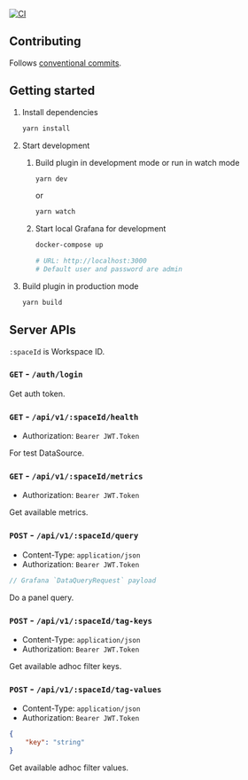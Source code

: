 [![CI](https://github.com/mybigday/activity-log-grafana-plugin/actions/workflows/ci.yml/badge.svg)](https://github.com/mybigday/activity-log-grafana-plugin/actions/workflows/ci.yml)

## Contributing

Follows [conventional commits](https://www.conventionalcommits.org/).

## Getting started

1. Install dependencies

    ```bash
    yarn install
    ```

2. Start development

    1. Build plugin in development mode or run in watch mode

        ```bash
        yarn dev
        ```

        or

        ```bash
        yarn watch
        ```

    2. Start local Grafana for development

        ```bash
        docker-compose up

        # URL: http://localhost:3000
        # Default user and password are admin
        ```

3. Build plugin in production mode

    ```bash
    yarn build
    ```

## Server APIs

`:spaceId` is Workspace ID.

### `GET` - `/auth/login`

Get auth token.

### `GET` - `/api/v1/:spaceId/health`

- Authorization: `Bearer JWT.Token`

For test DataSource.

### `GET` - `/api/v1/:spaceId/metrics`

- Authorization: `Bearer JWT.Token`

Get available metrics.

### `POST` - `/api/v1/:spaceId/query`

- Content-Type: `application/json`
- Authorization: `Bearer JWT.Token`

```js
// Grafana `DataQueryRequest` payload
```

Do a panel query.

### `POST` - `/api/v1/:spaceId/tag-keys`

- Content-Type: `application/json`
- Authorization: `Bearer JWT.Token`

Get available adhoc filter keys.

### `POST` - `/api/v1/:spaceId/tag-values`

- Content-Type: `application/json`
- Authorization: `Bearer JWT.Token`

```json
{
    "key": "string"
}
```

Get available adhoc filter values.
